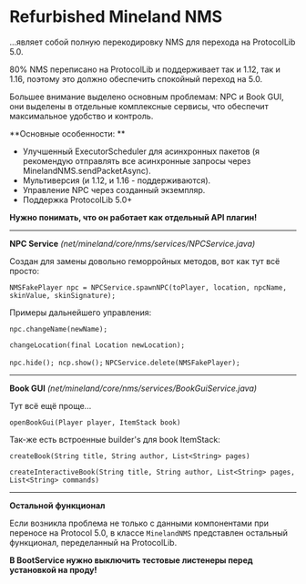 # Refurbished Mineland NMS
...являет собой полную перекодировку NMS для перехода на ProtocolLib 5.0.

80% NMS переписано на ProtocolLib и поддерживает так и 1.12, так и 1.16, поэтому это должно обеспечить спокойный переход на 5.0.

Большее внимание выделено основным проблемам: NPC и Book GUI, они выделены в отдельные комплексные сервисы, что обеспечит максимальное удобство и контроль.

**Основные особенности:
**
- Улучшенный ExecutorScheduler для асинхронных пакетов (я рекомендую отправлять все асинхронные запросы через MinelandNMS.sendPacketAsync).
- Мультиверсия (и 1.12, и 1.16 - поддерживаются).
- Управление NPC через созданный экземпляр.
- Поддержка ProtocolLib 5.0+

**Нужно понимать, что он работает как отдельный API плагин!**


----------

**NPC Service** *(net/mineland/core/nms/services/NPCService.java)*

Создан для замены довольно геморройных методов, вот как тут всё просто:

`
NMSFakePlayer npc = NPCService.spawnNPC(toPlayer, location, npcName, skinValue, skinSignature);
`

Примеры дальнейшего управления:

`
npc.changeName(newName);
`

`
changeLocation(final Location newLocation);
`

`npc.hide(); ncp.show();`
`NPCService.delete(NMSFakePlayer);`


----------
**Book GUI** *(net/mineland/core/nms/services/BookGuiService.java)*

Тут всё ещё проще...

`openBookGui(Player player, ItemStack book)`

Так-же есть встроенные builder's для book ItemStack:

`createBook(String title, String author, List<String> pages)`

`createInteractiveBook(String title, String author, List<String> pages, List<String> commands)`



----------

**Остальной функционал**

Если возникла проблема не только с данными компонентами при переносе на Protocol 5.0, в классе
`MinelandNMS` представлен остальный функционал, переделанный на ProtocolLib.

**В BootService нужно выключить тестовые листенеры перед установкой на проду!**
